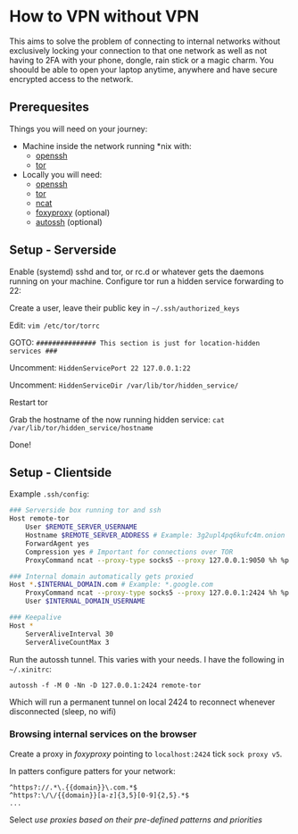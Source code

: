 # How to VPN without VPN
This aims to solve the problem of connecting to internal networks without exclusively locking your connection to that one network as well as not having to 2FA with your phone, dongle, rain stick or a magic charm. You shoould be able to open your laptop anytime, anywhere and have secure encrypted access to the network.

## Prerequesites
Things you will need on your journey:

  - Machine inside the network running *nix with:
      * [openssh](http://www.openssh.com/)
      * [tor](https://www.torproject.org/)
  - Locally you will need: 
      * [openssh](http://www.openssh.com/)
      * [tor](https://www.torproject.org/)
      * [ncat](https://nmap.org/ncat/)
      * [foxyproxy](http://getfoxyproxy.org/) (optional)
      * [autossh](http://www.harding.motd.ca/autossh/) (optional)

## Setup - Serverside
Enable (systemd) sshd and tor, or rc.d or whatever gets the daemons running on your machine. Configure tor run a hidden service forwarding to 22:

Create a user, leave their public key in `~/.ssh/authorized_keys`

Edit: `vim /etc/tor/torrc`

GOTO: `############### This section is just for location-hidden services ###`

Uncomment: `HiddenServicePort 22 127.0.0.1:22`

Uncomment: `HiddenServiceDir /var/lib/tor/hidden_service/`

Restart tor

Grab the hostname of the now running hidden service: `cat /var/lib/tor/hidden_service/hostname`

Done!

## Setup - Clientside
Example `.ssh/config`:
```sh
### Serverside box running tor and ssh
Host remote-tor
	User $REMOTE_SERVER_USERNAME
	Hostname $REMOTE_SERVER_ADDRESS # Example: 3g2upl4pq6kufc4m.onion
	ForwardAgent yes
	Compression yes # Important for connections over TOR
	ProxyCommand ncat --proxy-type socks5 --proxy 127.0.0.1:9050 %h %p

### Internal domain automatically gets proxied
Host *.$INTERNAL_DOMAIN.com # Example: *.google.com
	ProxyCommand ncat --proxy-type socks5 --proxy 127.0.0.1:2424 %h %p
	User $INTERNAL_DOMAIN_USERNAME

### Keepalive
Host *
	ServerAliveInterval 30
	ServerAliveCountMax 3

```

Run the autossh tunnel. This varies with your needs. I have the following in `~/.xinitrc`:

`autossh -f -M 0 -Nn -D 127.0.0.1:2424 remote-tor`

Which will run a permanent tunnel on local 2424 to reconnect whenever disconnected (sleep, no wifi)

### Browsing internal services on the browser 

Create a proxy in *foxyproxy* pointing to `localhost:2424` tick `sock proxy v5`.

In patters configure patters for your network:

```
^https?://.*\.{{domain}}\.com.*$
^https?:\/\/{{domain}}[a-z]{3,5}[0-9]{2,5}.*$
...
```
Select *use proxies based on their pre-defined patterns and priorities*

